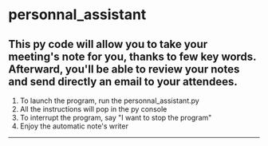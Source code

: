 # personnal_assistant
This py code will allow you to take your meeting's note for you, thanks to few key words. Afterward, you'll be able to review your notes and send directly an email to your attendees.
-------------------------------------------------------------
1. To launch the program, run the personnal_assistant.py
2. All the instructions will pop in the py console
3. To interrupt the program, say "I want to stop the program"
4. Enjoy the automatic note's writer 
-------------------------------------------------------------

